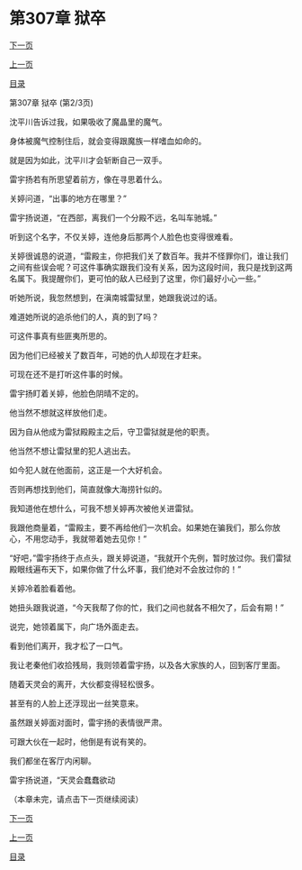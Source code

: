 <h1>第307章   狱卒</h1>
            <div><p><a href="./920_%E7%AC%AC307%E7%AB%A0_%E7%8B%B1%E5%8D%92.md">下一页</a></p><p><a href="./918_%E7%AC%AC307%E7%AB%A0_%E7%8B%B1%E5%8D%92.md">上一页</a></p><p><a href="../">目录</a></p></div>
            <div><p>第307章   狱卒 (第2/3页)</p><p>沈平川告诉过我，如果吸收了魔晶里的魔气。</p><p>身体被魔气控制住后，就会变得跟魔族一样嗜血如命的。</p><p>就是因为如此，沈平川才会斩断自己一双手。</p><p>雷宇扬若有所思望着前方，像在寻思着什么。</p><p>关婷问道，“出事的地方在哪里？”</p><p>雷宇扬说道，“在西部，离我们一个分殿不远，名叫车驰城。”</p><p>听到这个名字，不仅关婷，连他身后那两个人脸色也变得很难看。</p><p>关婷很诚恳的说道，“雷殿主，你把我们关了数百年。我并不怪罪你们，谁让我们之间有些误会呢？可这件事确实跟我们没有关系，因为这段时间，我只是找到这两名属下。我提醒你们，更可怕的敌人已经到了这里，你们最好小心一些。”</p><p>听她所说，我忽然想到，在滇南城雷狱里，她跟我说过的话。</p><p>难道她所说的追杀他们的人，真的到了吗？</p><p>可这件事真有些匪夷所思的。</p><p>因为他们已经被关了数百年，可她的仇人却现在才赶来。</p><p>可现在还不是打听这件事的时候。</p><p>雷宇扬盯着关婷，他脸色阴晴不定的。</p><p>他当然不想就这样放他们走。</p><p>因为自从他成为雷狱殿殿主之后，守卫雷狱就是他的职责。</p><p>他当然不想让雷狱里的犯人逃出去。</p><p>如今犯人就在他面前，这正是一个大好机会。</p><p>否则再想找到他们，简直就像大海捞针似的。</p><p>我知道他在想什么，可我不想关婷再次被他关进雷狱。</p><p>我跟他商量着，“雷殿主，要不再给他们一次机会。如果她在骗我们，那么你放心，不用您动手，我就带着她去见你！”</p><p>“好吧，”雷宇扬终于点点头，跟关婷说道，“我就开个先例，暂时放过你。我们雷狱殿眼线遍布天下，如果你做了什么坏事，我们绝对不会放过你的！”</p><p>关婷冷着脸看着他。</p><p>她扭头跟我说道，“今天我帮了你的忙，我们之间也就各不相欠了，后会有期！”</p><p>说完，她领着属下，向广场外面走去。</p><p>看到他们离开，我才松了一口气。</p><p>我让老秦他们收拾残局，我则领着雷宇扬，以及各大家族的人，回到客厅里面。</p><p>随着天灵会的离开，大伙都变得轻松很多。</p><p>甚至有的人脸上还浮现出一丝笑意来。</p><p>虽然跟关婷面对面时，雷宇扬的表情很严肃。</p><p>可跟大伙在一起时，他倒是有说有笑的。</p><p>我们都坐在客厅内闲聊。</p><p>雷宇扬说道，“天灵会蠢蠢欲动</p><p>（本章未完，请点击下一页继续阅读）</p></div>
            <div><p><a href="./920_%E7%AC%AC307%E7%AB%A0_%E7%8B%B1%E5%8D%92.md">下一页</a></p><p><a href="./918_%E7%AC%AC307%E7%AB%A0_%E7%8B%B1%E5%8D%92.md">上一页</a></p><p><a href="../">目录</a></p></div>